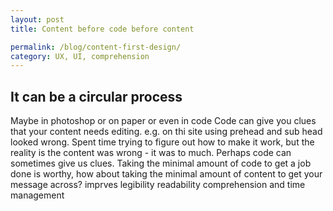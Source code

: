 ```yaml
---
layout: post
title: Content before code before content

permalink: /blog/content-first-design/
category: UX, UI, comprehension
---
```


## It can be a circular process

Maybe in photoshop or on paper or even in code
Code can give you clues that your content needs editing. e.g. on thi site using prehead and sub head looked wrong. Spent time trying to figure out how to make it work, but the reality is the content was wrong - it was to much. Perhaps code can sometimes give us clues. Taking the minimal amount of code to get a job done is worthy, how about taking the minimal amount of content to get your message across? imprves legibility readability comprehension and time management
<script src="//ajax.googleapis.com/ajax/libs/jquery/1.11.1/jquery.min.js"></script>





